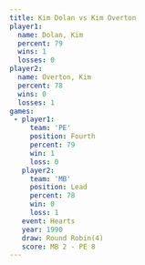 ```yaml
---
title: Kim Dolan vs Kim Overton
player1:            
  name: Dolan, Kim  
  percent: 79       
  wins: 1           
  losses: 0         
player2:            
  name: Overton, Kim
  percent: 78       
  wins: 0           
  losses: 1         
games:
 - player1:          
     team: 'PE'      
     position: Fourth
     percent: 79     
     win: 1          
     loss: 0         
   player2:        
     team: 'MB'    
     position: Lead
     percent: 78   
     win: 0        
     loss: 1       
   event: Hearts       
   year: 1990          
   draw: Round Robin(4)
   score: MB 2 - PE 8  
---
```


